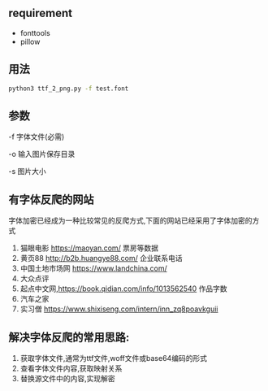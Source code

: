 

## requirement

- fonttools
- pillow


## 用法

```bash
python3 ttf_2_png.py -f test.font
```

## 参数

-f 字体文件(必需)

-o 输入图片保存目录

-s 图片大小

## 有字体反爬的网站

字体加密已经成为一种比较常见的反爬方式,下面的网站已经采用了字体加密的方式

1. 猫眼电影 https://maoyan.com/ 票房等数据
2. 黄页88 http://b2b.huangye88.com/ 企业联系电话
3. 中国土地市场网 https://www.landchina.com/
4. 大众点评
5. 起点中文网,https://book.qidian.com/info/1013562540 作品字数
6. 汽车之家
7. 实习僧 https://www.shixiseng.com/intern/inn_zq8poavkguii 

## 解决字体反爬的常用思路:

1. 获取字体文件,通常为ttf文件,woff文件或base64编码的形式
2. 查看字体文件内容,获取映射关系
3. 替换源文件中的内容,实现解密

